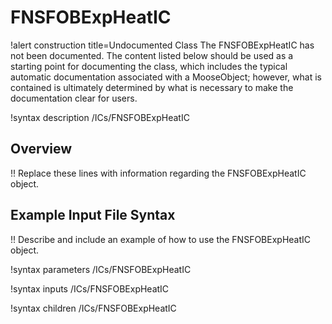 # FNSFOBExpHeatIC

!alert construction title=Undocumented Class
The FNSFOBExpHeatIC has not been documented. The content listed below should be used as a starting point for
documenting the class, which includes the typical automatic documentation associated with a
MooseObject; however, what is contained is ultimately determined by what is necessary to make the
documentation clear for users.

!syntax description /ICs/FNSFOBExpHeatIC

## Overview

!! Replace these lines with information regarding the FNSFOBExpHeatIC object.

## Example Input File Syntax

!! Describe and include an example of how to use the FNSFOBExpHeatIC object.

!syntax parameters /ICs/FNSFOBExpHeatIC

!syntax inputs /ICs/FNSFOBExpHeatIC

!syntax children /ICs/FNSFOBExpHeatIC
